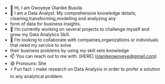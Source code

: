 - 👋 Hi, I am Owoyeye Olanike Busola
- 👀 I am a Data Analyst. My comprehensive knowledge details; cleaning,transforming,modelling and analyzing any
- form of data for business insights.
- 🌱 I’m currently working on several projects to challenge myself and grow my Data Analytics Skill.
- 💞️ I’m looking to collaborate with companies,organizations or individuals that need my service to solve
-    their business problems by using my skill sets knowledge
- 📫 You can reach out to me with: [HERE] (olanikeowoyeye@gmail.com)
- 😄 Pronouns: She
- ⚡ Fun fact: i make research on Data Analysis in order to profer a solution to any analytical problem.

<!---
olanikeowo/olanikeowo is a ✨ special ✨ repository because its `README.md` (this file) appears on your GitHub profile.
You can click the Preview link to take a look at your changes.
--->
